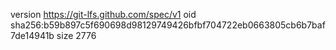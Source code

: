 version https://git-lfs.github.com/spec/v1
oid sha256:b59b897c5f690698d98129749426bfbf704722eb0663805cb6b7baf7de14941b
size 2776
